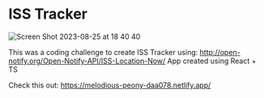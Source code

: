 # ISS Tracker
![Screen Shot 2023-08-25 at 18 40 40](https://github.com/Idanatiya/Iss-tracker/assets/71948616/3987de99-f728-4d93-8898-fec2e370aabc)

This was a coding challenge to create ISS Tracker using: http://open-notify.org/Open-Notify-API/ISS-Location-Now/
App created using React + TS

Check this out:
https://melodious-peony-daa078.netlify.app/


